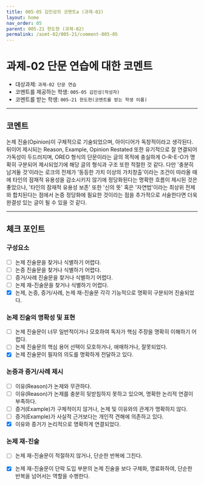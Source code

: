 ```yaml
---
title: 005-05 김민성의 코멘트a (과제-02) 
layout: home
nav_order: 05
parent: 005-21 한도현 (과제-02)
permalink: /asmt-02/005-21/comment-005-05
---
```


# 과제-02 단문 연습에 대한 코멘트

- 대상과제: `과제-02 단문 연습`
- 코멘트를 제공하는 학생: `005-05 김민성(작성자)` 
- 코멘트를 받는 학생: `005-21 한도현(코멘트를 받는 학생 이름)` 

---

## 코멘트

논제 진술(Opinion)이 구체적으로 기술되었으며, 아이디어가 독창적이라고 생각된다. 뒤이어 제시되는 Reason, Example, Opinion Restated 또한 유기적으로 잘 연결되어 가독성이 두드러지며, OREO 형식의 단문이라는 글의 목적에 충실하게 O-R-E-O가 명확히 구분되어 제시되었기에 해당 글의 형식과 구조 또한 적절한 것 같다. 다만 '충분히 남겨둘 것'이라는 로크의 전제가 '동등한 가치 이상의 가치창출'이라는 조건이 따라올 때에 타인의 잠재적 유용성을 감소시키지 않기에 정당화된다는 명확한 흐름이 제시된 것은 좋았으나, '타인의 잠재적 유용성 보존' 또한 '신의 뜻' 혹은 '자연법'이라는 최상위 전제와 합치된다는 점에서 논증 정당화에 필요한 것이라는 점을 추가적으로 서술한다면 더욱 완결성 있는 글이 될 수 있을 것 같다.


---

## 체크 포인트

### **구성요소**
- [ ] 논제 진술문을 찾거나 식별하기 어렵다.
- [ ] 논증 진술문을 찾거나 식별하기 어렵다.
- [ ] 증거/사례 진술문을 찾거나 식별하기 어렵다.
- [ ] 논제 재-진술문을 찾거나 식별하기 어렵다.
- [x] 논제, 논증, 증거/사례, 논제 재-진술문 각각 기능적으로 명확히 구분되어 진술되었다.

### **논제 진술의 명확성 및 표현**  
- [ ] 논제 진술문이 너무 일반적이거나 모호하여 독자가 핵심 주장을 명확히 이해하기 어렵다.  
- [ ] 논제 진술문의 핵심 용어 선택이 모호하거나, 애매하거나, 잘못되었다.  
- [x] 논제 진술문이 필자의 의도를 명확하게 전달하고 있다.  

### **논증과 증거/사례 제시**  
- [ ] 이유(Reason)가 논제와 무관하다.
- [ ] 이유(Reason)가 논제를 충분히 뒷받침하지 못하고 있으며, 명확한 논리적 연결이 부족하다.  
- [ ] 증거(Example)가 구체적이지 않거나, 논제 및 이유와의 관계가 명확하지 않다. 
- [ ] 증거(Example)가 사실적 근거보다는 개인적 견해에 의존하고 있다.  
- [x] 이유와 증거가 논리적으로 명확하게 연결되었다.  

### **논제 재-진술**  
- [ ] 논제 재-진술문이 적절하지 않거나, 단순한 반복에 그친다.   
- [x] 논제 재-진술문이 단락 도입 부분의 논제 진술을 보다 구체화, 명료화하여, 단순한 반복을 넘어서는 역할을 수행한다.  

